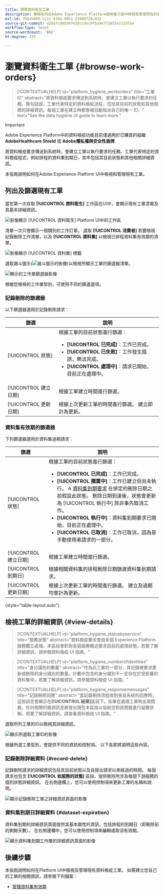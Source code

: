 ```yaml
---
title: 瀏覽資料衛生工單
description: 瞭解如何在Adobe Experience Platform使用者介面中檢視和管理現有的資料衛生工單。
exl-id: 76d4a809-cc2c-434d-90b1-23d88f29c022
source-git-commit: a20afcd95d47e38ccdec9fba9e772032e212d7a4
workflow-type: tm+mt
source-wordcount: '862'
ht-degree: 25%

---
```


# 瀏覽資料衛生工單 {#browse-work-orders}

>[!CONTEXTUALHELP]
>id="platform_hygiene_workorders"
>title="工單 ID"
>abstract="將資料檢疫要求傳送到系統時，會建立工單以執行要求的任務。換句話說，工單代表特定的資料檢疫流程，包括其目前的狀態和其他相關的詳細資訊。每個工單在建立時都會被自動指派自己的唯一 ID。"
>text="See the data hygiene UI guide to learn more."

>[!IMPORTANT]
>
>Adobe Experience Platform中的資料檢疫功能目前僅適用於已購買的組織 **AdobeHealthcare Shield** 或 **Adobe隱私權與安全性盾牌**.

將資料檢疫要求傳送到系統時，會建立工單以執行要求的任務。工單代表特定的資料檢疫程式，例如排程的資料集到期日，其中包括其目前狀態和其他相關詳細資訊。

本指南說明如何在Adobe Experience Platform UI中檢視和管理現有工單。

## 列出及篩選現有工單

當您第一次存取 **[!UICONTROL 資料衛生]** 工作區在UI中，會顯示現有工單清單及其基本詳細資訊。

![影像顯示 [!UICONTROL 資料衛生] Platform UI中的工作區](../images/ui/browse/work-order-list.png)

清單一次只會顯示一個類別的工作訂單。 選取 **[!UICONTROL 消費者]** 若要檢視記錄刪除工作清單，以及 **[!UICONTROL 資料集]** 以檢視已排程資料集有效期的清單。

![影像顯示 [!UICONTROL 資料集] 標籤](../images/ui/browse/dataset-tab.png)

選取漏斗圖示(![漏斗圖示的影像](../images/ui/browse/funnel-icon.png))以檢視所顯示工單的篩選器清單。

![顯示的工作單篩選器影像](../images/ui/browse/filters.png)

根據您檢視的工作單型別，可使用不同的篩選選項。

### 記錄刪除的篩選器

以下篩選器適用於記錄刪除請求：

| 篩選 | 說明 |
| --- | --- |
| [!UICONTROL 狀態] | 根據工單的目前狀態進行篩選：<ul><li>**[!UICONTROL 已完成]**：工作已完成。</li><li>**[!UICONTROL 已失敗]**：工作發生錯誤，無法完成。</li><li>**[!UICONTROL 處理中]**：請求已開始，目前正在處理中。</li></ul> |
| [!UICONTROL 建立日期] | 根據工單建立時間進行篩選。 |
| [!UICONTROL 更新日期] | 根據上次更新工單的時間進行篩選。 建立即計為更新。 |

### 資料集有效期的篩選器

下列篩選器適用於資料集過期請求：

| 篩選 | 說明 |
| --- | --- |
| [!UICONTROL 狀態] | 根據工單的目前狀態進行篩選：<ul><li>**[!UICONTROL 已完成]**：工作已完成。</li><li>**[!UICONTROL 擱置中]**：工作已建立但尚未執行。 A [資料集到期要求](./dataset-expiration.md) 在排定的刪除日期之前假設此狀態。 刪除日期到達後，狀態會更新為 [!UICONTROL 執行中] 除非事先取消工作。</li><li>**[!UICONTROL 執行中]**：資料集到期要求已開始，目前正在處理中。</li><li>**[!UICONTROL 已取消]**：工作已取消，因為是手動使用者請求的一部分。</li></ul> |
| [!UICONTROL 建立日期] | 根據工單建立時間進行篩選。 |
| [!UICONTROL 到期日] | 根據相關資料集的排程刪除日期篩選資料集到期請求。 |
| [!UICONTROL 更新日期] | 根據上次更新工單的時間進行篩選。 建立及過期均會計為更新。 |

{style="table-layout:auto"}

## 檢視工單的詳細資訊 {#view-details}

>[!CONTEXTUALHELP]
>id="platform_hygiene_statusbyservice"
>title="服務狀態"
>abstract="資料檢疫要求會由多個 Experience Platform 服務獨立處理。本區段會針對各個服務概述要求目前的處理狀態。若要了解詳細資訊，請參閱資料檢疫 UI 指南。"

>[!CONTEXTUALHELP]
>id="platform_hygiene_numberofidentities"
>title="身分識別的數量"
>abstract="作為此工單的一部分，其記錄被要求更新或刪除的身分識別的數量。計數中包含的身分識別不一定存在於受影響的資料集中。若要了解詳細資訊，請參閱資料檢疫 UI 指南。"

>[!CONTEXTUALHELP]
>id="platform_hygiene_responsemessages"
>title="記錄刪除回應"
>abstract="當記錄刪除流程收到來自系統的回應時，這些訊息會顯示在&#x200B;**[!UICONTROL 結果]**&#x200B;區段下。如果在處理工單時出現問題，任何相關的錯誤訊息都會出現在本區段以協助您對該問題進行疑難排解。若要了解詳細資訊，請查看資料檢疫 UI 指南。"

選取所列工單的ID以檢視其詳細資訊。

![顯示所選取工單ID的影像](../images/ui/browse/select-work-order.png)

根據所選工單型別，會提供不同的資訊和控制項。 以下各節將說明這些內容。

### 記錄刪除詳細資料 {#record-delete}

記錄刪除請求的詳細資訊包括其目前狀態以及自提出請求以來經過的時間。 每個請求也包含 **[!UICONTROL 依服務的狀態]** 區段，提供刪除所涉及每個下游服務的個別狀態詳細資訊。 在右側邊欄上，您可以使用控制項來更新工單的名稱和說明。

![顯示記錄刪除工單之詳細資訊頁面的影像](../images/ui/browse/record-delete-details.png)

### 資料集到期日詳細資料 {#dataset-expiration}

資料集到期的詳細資訊頁面提供其基本屬性的資訊，包括排程的到期日（即刪除前的剩餘天數）。 在右側邊欄中，您可以使用控制項來編輯或取消有效期。

![顯示資料集到期工作單的詳細資訊頁面的影像](../images/ui/browse/ttl-details.png)

## 後續步驟

本指南說明如何在Platform UI中檢視及管理現有資料檢疫工單。 如需建立您自己的工單的相關資訊，請參閱下列檔案：

* [管理資料集有效期](./dataset-expiration.md)
<!-- * [Manage record deletes](./record-delete.md) -->
